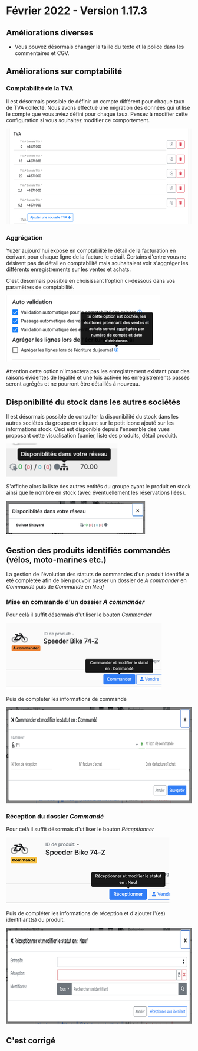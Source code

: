 # Février 2022 - Version 1.17.3

## Améliorations diverses

- Vous pouvez désormais changer la taille du texte et la police dans les commentaires et CGV.

## Améliorations sur comptabilité

### Comptabilité de la TVA

Il est désormais possible de définir un compte différent pour chaque taux de TVA collecté. Nous avons effectué une migration des données qui utilise le compte que vous aviez défini pour chaque taux. Pensez à modifier cette configuration si vous souhaitez modifier ce comportement.

<img src="https://raw.githubusercontent.com/gear-group/release-notes/master/release-notes/1.17.0/vat-accounts.png" height="260"/>

### Aggrégation

Yuzer aujourd'hui expose en comptabilité le détail de la facturation en écrivant pour chaque ligne de la facture le détail. Certains d'entre vous ne désirent pas de détail en comptabilité mais souhaitaient voir s'aggréger les différents enregistrements sur les ventes et achats.

C'est désormais possible en choisissant l'option ci-dessous dans vos paramètres de comptabilité.

<img src="https://raw.githubusercontent.com/gear-group/release-notes/master/release-notes/1.17.0/accountancy-aggregation.png" height="180"/>

Attention cette option n'impactera pas les enregistrement existant pour des raisons évidentes de légalité et une fois activée les enregistrements passés seront agrégés et ne pourront être détaillés à nouveau.

## Disponibilité du stock dans les autres sociétés

Il est désormais possible de consulter la disponibilité du stock dans les autres sociétés du groupe en cliquant sur le petit icone ajouté sur les informations stock. Ceci est disponible depuis l'ensemble des vues proposant cette visualisation (panier, liste des produits, détail produit).

<img src="https://raw.githubusercontent.com/gear-group/release-notes/master/release-notes/1.17.0/stock-availability-btn.png" height="90"/>

S'affiche alors la liste des autres entités du groupe ayant le produit en stock ainsi que le nombre en stock (avec éventuellement les réservations liées).

<img src="https://raw.githubusercontent.com/gear-group/release-notes/master/release-notes/1.17.0/stock-availability-modal.png" height="90"/>

## Gestion des produits identifiés commandés (vélos, moto-marines etc.)

La gestion de l'évolution des statuts de commandes d'un produit identifié a été complétée afin de bien pouvoir passer un dossier de _A commander_ en _Commandé_ puis de _Commandé_ en _Neuf_

### Mise en commande d'un dossier _A commander_

Pour celà il suffit désormais d'utiliser le bouton _Commander_

<img src="https://raw.githubusercontent.com/gear-group/release-notes/master/release-notes/1.17.0/mark-order.png" height="180"/>

Puis de compléter les informations de commande

<img src="https://raw.githubusercontent.com/gear-group/release-notes/master/release-notes/1.17.0/mark-order-modal.png" height="260"/>

### Réception du dossier _Commandé_

Pour celà il suffit désormais d'utiliser le bouton _Réceptionner_

<img src="https://raw.githubusercontent.com/gear-group/release-notes/master/release-notes/1.17.0/mark-new.png" height="180"/>

Puis de compléter les informations de réception et d'ajouter l'(es) identifiant(s) du produit.

<img src="https://raw.githubusercontent.com/gear-group/release-notes/master/release-notes/1.17.0/mark-new-modal.png" height="260"/>

## C'est corrigé
